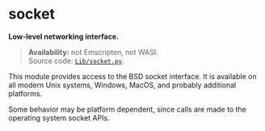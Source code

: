 # socket

**Low-level networking interface.**

> **Availability:** not Emscripten, not WASI.  
> Source code: [`Lib/socket.py`](https://github.com/python/cpython/tree/3.13/Lib/socket.py).

This module provides access to the BSD socket interface. It is available on all modern Unix systems, Windows, MacOS, and probably additional platforms.

Some behavior may be platform dependent, since calls are made to the operating system socket APIs.
